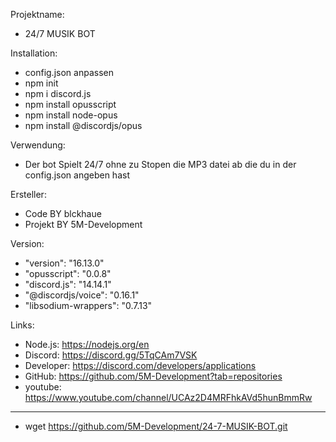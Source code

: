 Projektname:
- 24/7 MUSIK BOT

Installation: 
- config.json anpassen
- npm init
- npm i discord.js
- npm install opusscript
- npm install node-opus
- npm install @discordjs/opus

Verwendung:
- Der bot Spielt 24/7 ohne zu Stopen die MP3 datei ab die du in der config.json angeben hast

Ersteller:
- Code BY blckhaue
- Projekt BY 5M-Development

Version:
- "version": "16.13.0"
- "opusscript": "0.0.8"
- "discord.js": "14.14.1"
- "@discordjs/voice": "0.16.1"
- "libsodium-wrappers": "0.7.13"

Links:
- Node.js: https://nodejs.org/en
- Discord: https://discord.gg/5TqCAm7VSK
- Developer: https://discord.com/developers/applications
- GitHub:  https://github.com/5M-Development?tab=repositories
- youtube: https://www.youtube.com/channel/UCAz2D4MRFhkAVd5hunBmmRw
--------------------------------------------------------------------
- wget https://github.com/5M-Development/24-7-MUSIK-BOT.git
